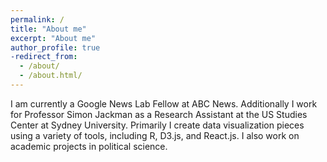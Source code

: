 ```yaml
---
permalink: /
title: "About me"
excerpt: "About me"
author_profile: true
-redirect_from:
  - /about/
  - /about.html/
---
```



I am currently a Google News Lab Fellow at ABC News. Additionally I work for Professor Simon Jackman as a Research Assistant at the US Studies Center at Sydney University. Primarily I create data visualization pieces using a variety of tools, including R, D3.js, and React.js. I also work on academic projects in political science. 

